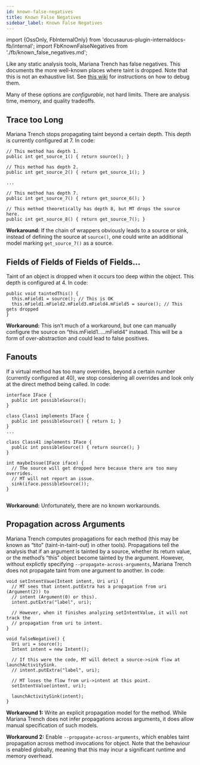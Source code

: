```yaml
---
id: known-false-negatives
title: Known False Negatives
sidebar_label: Known False Negatives
---
```

import {OssOnly, FbInternalOnly} from 'docusaurus-plugin-internaldocs-fb/internal';
import FbKnownFalseNegatives from './fb/known_false_negatives.md';

Like any static analysis tools, Mariana Trench has false negatives. This documents the more well-known places where taint is dropped. Note that this is not an exhaustive list. See [this wiki](./debugging_fp_fns.md) for instructions on how to debug them.

Many of these options are *configurable*, not hard limits. There are analysis time, memory, and quality tradeoffs.

## Trace too Long

Mariana Trench stops propagating taint beyond a certain depth. This depth is currently configured at 7. In code:
```
// This method has depth 1.
public int get_source_1() { return source(); }

// This method has depth 2.
public int get_source_2() { return get_source_1(); }

...

// This method has depth 7.
public int get_source_7() { return get_source_6(); }

// This method theoretically has depth 8, but MT drops the source here.
public int get_source_8() { return get_source_7(); }
```
**Workaround:** If the chain of wrappers obviously leads to a source or sink, instead of defining the source at `source()`, one could write an additional model marking `get_source_7()` as a source.

## Fields of Fields of Fields of Fields...

Taint of an object is dropped when it occurs too deep within the object. This depth is configured at 4. In code:
```
public void taintedThis() {
  this.mField1 = source(); // This is OK
  this.mField1.mField2.mField3.mField4.mField5 = source(); // This gets dropped
}
```

**Workaround:** This isn’t much of a workaround, but one can manually configure the source on “this.mField1.....mField4” instead. This will be a form of over-abstraction and could lead to false positives.

## Fanouts

If a virtual method has too many overrides, beyond a certain number (currently configured at 40), we stop considering all overrides and look only at the direct method being called. In code:
```
interface IFace {
  public int possibleSource();
}

class Class1 implements IFace {
  public int possibleSource() { return 1; }
}
...

class Class41 implements IFace {
  public int possibleSource() { return source(); }
}

int maybeIssue(IFace iface) {
  // The source will get dropped here because there are too many overrides.
  // MT will not report an issue.
  sink(iface.possibleSource());
}


```
**Workaround:** Unfortunately, there are no known workarounds.

## Propagation across Arguments

Mariana Trench computes propagations for each method (this may be known as “tito” (taint-in-taint-out) in other tools). Propagations tell the analysis that if an argument is tainted by a source, whether its return value, or the method’s “this” object become tainted by the argument. However, without explictly specifying `--propagate-across-arguments`, Mariana Trench does not propagate taint from one argument to another. In code:
```
void setIntentVaue(Intent intent, Uri uri) {
  // MT sees that intent.putExtra has a propagation from uri (Argument(2)) to
  // intent (Argument(0) or this).
  intent.putExtra("label", uri);

  // However, when it finishes analyzing setIntentValue, it will not track the
  // propagation from uri to intent.
}

void falseNegative() {
  Uri uri = source();
  Intent intent = new Intent();

  // If this were the code, MT will detect a source->sink flow at launchActivitySink.
  // intent.putExtra("label", uri);

  // MT loses the flow from uri->intent at this point.
  setIntentValue(intent, uri);

  launchActivitySink(intent);
}
```
**Workaround 1:** Write an explicit propagation model for the method. While Mariana Trench does not infer propagations across arguments, it does allow manual specification of such models.

**Workaround 2:** Enable `--propagate-across-arguments`, which enables taint propagation across method invocations for object. Note that the behaviour is enabled globally, meaning that this may incur a significant runtime and memory overhead.

<FbInternalOnly> <FbKnownFalseNegatives/> </FbInternalOnly>
